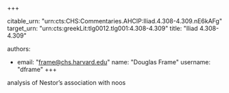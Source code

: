 +++


citable_urn: "urn:cts:CHS:Commentaries.AHCIP:Iliad.4.308-4.309.nE6kAFg"
target_urn: "urn:cts:greekLit:tlg0012.tlg001:4.308-4.309"
title: "Iliad 4.308-4.309"

authors:
- email: "frame@chs.harvard.edu"
  name: "Douglas Frame"
  username: "dframe"
+++

<p>analysis of Nestor’s association with noos</p>